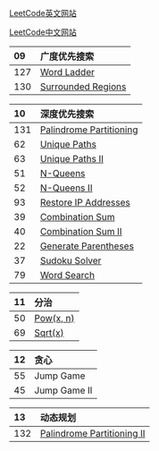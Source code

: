 


[LeetCode英文网站](https://leetcode.com/problemset/algorithms/)

[LeetCode中文网站](https://leetcode-cn.com/problemset/algorithms/)


| 09  | 广度优先搜索
| :------| :------
| 127 |  [Word Ladder](https://github.com/taobaup/Algorithms/blob/master/LeetCode/127.Word%20Ladder.md)
| 130 |  [Surrounded Regions](https://github.com/taobaup/Algorithms/blob/master/LeetCode/130.Surrounded%20Regions.md)


| 10  | 深度优先搜索
| :------| :------
| 131 |  [Palindrome Partitioning](https://github.com/taobaup/Algorithms/blob/master/LeetCode/131.Palindrome%20Partitioning.md)
| 62  |  [Unique Paths](https://github.com/taobaup/Algorithms/blob/master/LeetCode/062.Unique%20Paths.md)
| 63  |  [Unique Paths II](https://github.com/taobaup/Algorithms/blob/master/LeetCode/063.Unique%20Paths%20II.md)
| 51  |  [N-Queens](https://github.com/taobaup/Algorithms/blob/master/LeetCode/051.N-Queens.md)
| 52  |  [N-Queens II](https://github.com/taobaup/Algorithms/blob/master/LeetCode/052.N-Queens%20II.md)
| 93  |  [Restore IP Addresses](https://github.com/taobaup/Algorithms/blob/master/LeetCode/093.Restore%20IP%20Addresses.md)
| 39	|  [Combination Sum](https://github.com/taobaup/Algorithms/blob/master/LeetCode/039.Combination%20Sum.md)
| 40	|  [Combination Sum II](https://github.com/taobaup/Algorithms/blob/master/LeetCode/040.Combination%20Sum%20II.md)
| 22	|  [Generate Parentheses](https://github.com/taobaup/Algorithms/blob/master/LeetCode/022.Generate%20Parentheses.md)
| 37	|  [Sudoku Solver](https://github.com/taobaup/Algorithms/blob/master/LeetCode/037.Sudoku%20Solver.md)
| 79	|  [Word Search](https://github.com/taobaup/Algorithms/blob/master/LeetCode/079.Word%20Search.md)


| 11  | 分治
| :------| :------
| 50  | [Pow(x, n)](https://github.com/taobaup/Algorithms/blob/master/LeetCode/050.Pow(x,%20n).md)
| 69	| [Sqrt(x)](https://github.com/taobaup/Algorithms/blob/master/LeetCode/069.Sqrt(x).md)    


| 12  | 贪心
| :------| :------
| 55	| Jump Game    
| 45	| Jump Game II    


| 13  | 动态规划
| :------| :------
| 132 |  [Palindrome Partitioning II](https://github.com/taobaup/Algorithms/blob/master/LeetCode/132.Palindrome%20Partitioning%20II.md)
